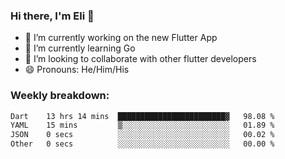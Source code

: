 ### Hi there, I'm Eli 👋
- 🔭 I’m currently working on the new Flutter App
- 🌱 I’m currently learning Go
- 🦄 I’m looking to collaborate with other flutter developers
- 😄 Pronouns: He/Him/His

### Weekly breakdown:
<!--START_SECTION:waka-->

```txt
Dart    13 hrs 14 mins  ████████████████████████▓   98.08 %
YAML    15 mins         ▒░░░░░░░░░░░░░░░░░░░░░░░░   01.89 %
JSON    0 secs          ░░░░░░░░░░░░░░░░░░░░░░░░░   00.02 %
Other   0 secs          ░░░░░░░░░░░░░░░░░░░░░░░░░   00.00 %
```

<!--END_SECTION:waka-->

